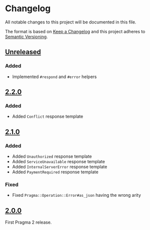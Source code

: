 # Changelog

All notable changes to this project will be documented in this file.

The format is based on [Keep a Changelog](http://keepachangelog.com/en/1.0.0/)
and this project adheres to [Semantic Versioning](http://semver.org/spec/v2.0.0.html).

## [Unreleased]

### Added

- Implemented `#respond` and `#error` helpers

## [2.2.0]

### Added

- Added `Conflict` response template

## [2.1.0]

### Added

- Added `Unauthorized` response template
- Added `ServiceUnavailable` response template
- Added `InternalServerError` response template
- Added `PaymentRequired` response template

### Fixed

- Fixed `Pragma::Operation::Error#as_json` having the wrong arity

## [2.0.0]

First Pragma 2 release.

[Unreleased]: https://github.com/pragmarb/pragma-operation/compare/v2.2.0...HEAD
[2.2.0]: https://github.com/pragmarb/pragma-operation/compare/v2.1.0...v2.2.0
[2.1.0]: https://github.com/pragmarb/pragma-operation/compare/v2.0.0...v2.1.0
[2.0.0]: https://github.com/pragmarb/pragma-operation/compare/v1.6.3...v2.0.0
